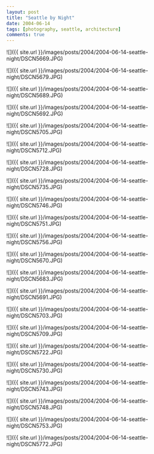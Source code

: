 ```yaml
---
layout: post
title: "Seattle by Night"
date: 2004-06-14
tags: [photography, seattle, architecture]
comments: true
---
```

![]({{ site.url }}/images/posts/2004/2004-06-14-seattle-night/DSCN5669.JPG)

![]({{ site.url }}/images/posts/2004/2004-06-14-seattle-night/DSCN5679.JPG)

![]({{ site.url }}/images/posts/2004/2004-06-14-seattle-night/DSCN5689.JPG)

![]({{ site.url }}/images/posts/2004/2004-06-14-seattle-night/DSCN5692.JPG)

![]({{ site.url }}/images/posts/2004/2004-06-14-seattle-night/DSCN5705.JPG)

![]({{ site.url }}/images/posts/2004/2004-06-14-seattle-night/DSCN5712.JPG)

![]({{ site.url }}/images/posts/2004/2004-06-14-seattle-night/DSCN5728.JPG)

![]({{ site.url }}/images/posts/2004/2004-06-14-seattle-night/DSCN5735.JPG)

![]({{ site.url }}/images/posts/2004/2004-06-14-seattle-night/DSCN5746.JPG)

![]({{ site.url }}/images/posts/2004/2004-06-14-seattle-night/DSCN5751.JPG)

![]({{ site.url }}/images/posts/2004/2004-06-14-seattle-night/DSCN5756.JPG)

![]({{ site.url }}/images/posts/2004/2004-06-14-seattle-night/DSCN5670.JPG)

![]({{ site.url }}/images/posts/2004/2004-06-14-seattle-night/DSCN5683.JPG)

![]({{ site.url }}/images/posts/2004/2004-06-14-seattle-night/DSCN5691.JPG)

![]({{ site.url }}/images/posts/2004/2004-06-14-seattle-night/DSCN5703.JPG)

![]({{ site.url }}/images/posts/2004/2004-06-14-seattle-night/DSCN5709.JPG)

![]({{ site.url }}/images/posts/2004/2004-06-14-seattle-night/DSCN5722.JPG)

![]({{ site.url }}/images/posts/2004/2004-06-14-seattle-night/DSCN5730.JPG)

![]({{ site.url }}/images/posts/2004/2004-06-14-seattle-night/DSCN5743.JPG)

![]({{ site.url }}/images/posts/2004/2004-06-14-seattle-night/DSCN5748.JPG)

![]({{ site.url }}/images/posts/2004/2004-06-14-seattle-night/DSCN5753.JPG)

![]({{ site.url }}/images/posts/2004/2004-06-14-seattle-night/DSCN5772.JPG)
